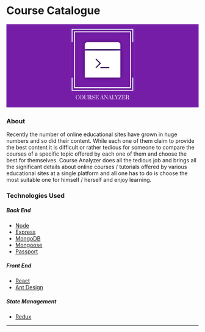 # Course Catalogue

![Logo](./client/src/img/logoposter.png)

### About

Recently the number of online educational sites have grown in huge numbers and so did their content. While each one of them claim to provide the best content it is difficult or rather tedious for someone to compare the courses of a specific topic offered by each one of them and choose the best for themselves.
Course Analyzer does all the tedious job and brings all the significant details about online courses / tutorials offered by various educational sites at a single platform and all one has to do is choose the most suitable one for himself / herself and enjoy learning.
<!-- 
### Development

-   Install Backend Dependencies.

```sh
npm install
```

-   Install Frontend Dependencies.

```sh
npm run client-install
```

-   Run Local MongoDB Server.

-   Run Development Server.

```sh
npm run dev
```

---

### Testing

-   Create `keys_test.js` file in config folder with the following data:

```js
module.exports = {
	mongoURI: YOUR_LOCAL_MONGO_SERVER_URI,
	secretOrKey: YOUR_SECRET,
	emailVerificationKey: YOUR_EMAIL_VERIFICATION_KEY
};
```

-   The `emailVerificationKey` can be found by creating an account [here](https://quickemailverification.com/).

-   Run Tests.

```sh
npm test
```

-   Run Test Watch.

```sh
npm run test:watch
```

--- -->

### Technologies Used

##### Back End

-   [Node](https://nodejs.org)
-   [Express](http://expressjs.com)
-   [MongoDB](http://mongodb.com)
-   [Mongoose](http://mongoosejs.com)
-   [Passport](http://www.passportjs.org/)

##### Front End

-   [React](https://reactjs.org)
-   [Ant Design](https://ant.design)

##### State Management

-   [Redux](https://redux.js.org)

---
<!-- 
### Contributing

See [CONTRIBUTING.md](CONTRIBUTING.md).

---

### Team Members

-   [Ishita Das](https://github.com/ishita27)
-   [Mohak Khare](https://github.com/violentdelight)
-   [Avdhesh Yadav](https://github.com/avi-spc)
-   [Abhyudai Bisht](https://github.com/Midnight-28)
-   [Saurabh Pandit](https://github.com/sp427661)
-   and [Me](https://github.com/PiyushPawar17) :grin:

---

Found a bug? Create an [issue](https://github.com/PiyushPawar17/course-catalogue/issues). -->
